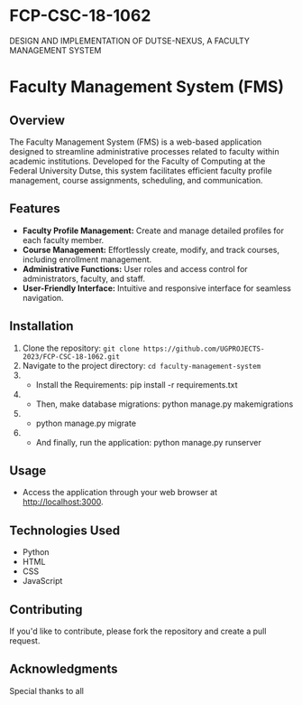 # FCP-CSC-18-1062
DESIGN AND IMPLEMENTATION OF DUTSE-NEXUS, A FACULTY MANAGEMENT SYSTEM
# Faculty Management System (FMS)

## Overview

The Faculty Management System (FMS) is a web-based application designed to streamline administrative processes related to faculty within academic institutions. Developed for the Faculty of Computing at the Federal University Dutse, this system facilitates efficient faculty profile management, course assignments, scheduling, and communication.

## Features

- **Faculty Profile Management:** Create and manage detailed profiles for each faculty member.
- **Course Management:** Effortlessly create, modify, and track courses, including enrollment management.
- **Administrative Functions:** User roles and access control for administrators, faculty, and staff.
- **User-Friendly Interface:** Intuitive and responsive interface for seamless navigation.

## Installation

1. Clone the repository: `git clone https://github.com/UGPROJECTS-2023/FCP-CSC-18-1062.git`
2. Navigate to the project directory: `cd faculty-management-system`
3. - Install the Requirements: pip install -r requirements.txt
4. - Then, make database migrations: python manage.py makemigrations
5. - python manage.py migrate
6. - And finally, run the application: python manage.py runserver

## Usage

- Access the application through your web browser at [http://localhost:3000](http://localhost:3000).

## Technologies Used

- Python
- HTML
- CSS
- JavaScript

## Contributing

If you'd like to contribute, please fork the repository and create a pull request.


## Acknowledgments

Special thanks to all
